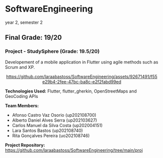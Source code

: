 # SoftwareEngineering

 year 2, semester 2
 
 ## Final Grade: 19/20
 
 ### Project - StudySphere (Grade: 19.5/20)
 
 Developement of a mobile application in Flutter using agile methods such as Scrum and XP. 


<div align="center"> 


https://github.com/laraabastoss/SoftwareEngineering/assets/92671491/f55e29b4-2fee-47bc-ba8c-e2f2fabd99ed


</div>



**Technologies Used:** Flutter, flutter_gherkin, OpenStreetMaps and GeoCoding APIs

**Team Members:**
- Afonso Castro Vaz Osorio (up202108700)
- Alberto Daniel Alves Serra (up202103627)
- Carlos Manuel da Silva Costa (up202004151)
- Lara Santos Bastos (up202108740)
- Rita Gonçalves Pereira (uo202108746)

**Project Repository:** https://github.com/laraabastoss/SoftwareEngineering/tree/main/proj
